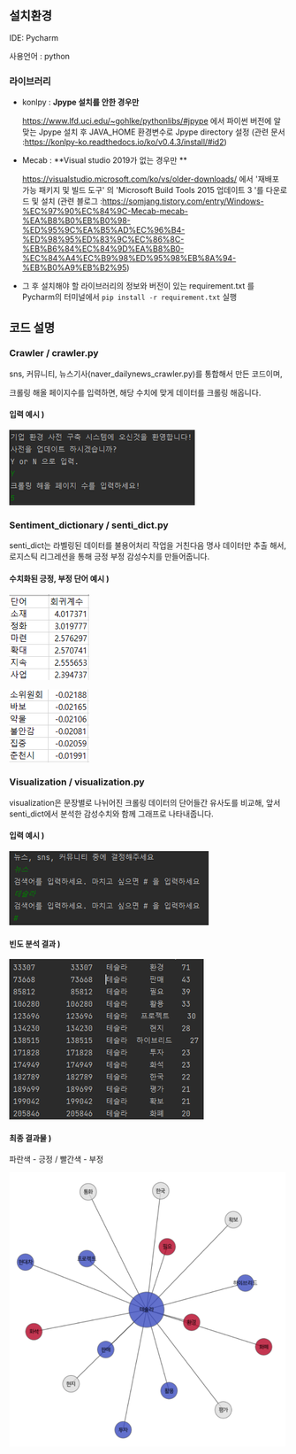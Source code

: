 ## 설치환경

IDE: Pycharm

사용언어 : python

### 라이브러리

- konlpy : **Jpype 설치를 안한 경우만** 

  https://www.lfd.uci.edu/~gohlke/pythonlibs/#jpype 에서 파이썬 버전에 알맞는 Jpype 설치 후 JAVA_HOME 환경변수로 Jpype directory 설정 (관련 문서 :https://konlpy-ko.readthedocs.io/ko/v0.4.3/install/#id2)

- Mecab : **Visual studio 2019가 없는 경우만 **

  https://visualstudio.microsoft.com/ko/vs/older-downloads/ 에서 '재배포 가능 패키지 및 빌드 도구' 의 'Microsoft Build Tools 2015 업데이트 3 '를 다운로드 및 설치 (관련 블로그 :https://somjang.tistory.com/entry/Windows-%EC%97%90%EC%84%9C-Mecab-mecab-%EA%B8%B0%EB%B0%98-%ED%95%9C%EA%B5%AD%EC%96%B4-%ED%98%95%ED%83%9C%EC%86%8C-%EB%B6%84%EC%84%9D%EA%B8%B0-%EC%84%A4%EC%B9%98%ED%95%98%EB%8A%94-%EB%B0%A9%EB%B2%95)

- 그 후 설치해야 할 라이브러리의 정보와 버전이 있는 requirement.txt 를 Pycharm의 터미널에서 ``pip install -r requirement.txt`` 실행



## 코드 설명



### Crawler / crawler.py

sns, 커뮤니티, 뉴스기사(naver_dailynews_crawler.py)를 통합해서 만든 코드이며,

크롤링 해올 페이지수를 입력하면, 해당 수치에 맞게 데이터를 크롤링 해옵니다.



#### 입력 예시 )



![](https://github.com/Data-campus-SloganAnalysis/Main/blob/main/img/1_.png?raw=true)



### Sentiment_dictionary / senti_dict.py

senti_dict는 라벨링된 데이터를 불용어처리 작업을 거친다음 명사 데이터만 추출 해서, 로지스틱 리그레션을 통해 긍정 부정 감성수치를 만들어줍니다.



#### 수치화된 긍정, 부정 단어 예시 )

![](https://github.com/Data-campus-SloganAnalysis/Main/blob/main/img/2_.png?raw=true)

![](https://github.com/Data-campus-SloganAnalysis/Main/blob/main/img/3_.png?raw=true)



### Visualization / visualization.py

visualization은 문장별로 나뉘어진 크롤링 데이터의 단어들간 유사도를 비교해, 앞서 senti_dict에서 분석한 감성수치와 함께 그래프로 나타내줍니다.



#### 입력 예시 )

![](https://github.com/Data-campus-SloganAnalysis/Main/blob/main/img/4_.png?raw=true)



#### 빈도 분석 결과 )

![](https://github.com/Data-campus-SloganAnalysis/Main/blob/main/img/5_.png?raw=true)



#### 최종 결과물 )



파란색 - 긍정 / 빨간색 - 부정

<img src ="https://github.com/Data-campus-SloganAnalysis/Main/blob/main/img/6_.png?raw=true" width="500px"/>









